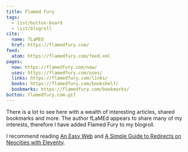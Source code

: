 ```yaml
---
title: Flamed Fury
tags:
  - list/button-board
  - list/blogroll
cite:
  name: fLaMEd
  href: https://flamedfury.com/
feed:
  atom: https://flamedfury.com/feed.xml
pages:
  now: https://flamedfury.com/now/
  uses: https://flamedfury.com/uses/
  links: https://flamedfury.com/links/
  books: https://flamedfury.com/bookshelf/
  bookmarks: https://flamedfury.com/bookmarks/
button: flamedfury.com.gif
---
```


There is a lot to see here with a wealth of interesting articles, shared bookmarks and more. The author fLaMEd appears to share many of my interests, therefore I have added Flamed Fury to my blogroll.

I recommend reading [An Easy Web](https://flamedfury.com/posts/an-easy-web/) and [A Simple Guide to Redirects on Neocities with Eleventy](https://flamedfury.com/posts/a-simple-guide-to-redirects-on-neocities-with-eleventy/).